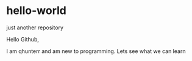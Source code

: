 # hello-world
just another repository 

Hello Github,

I am qhunterr and am new to programming. Lets see what we can learn 
